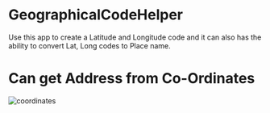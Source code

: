 # GeographicalCodeHelper
Use this app to create a Latitude and Longitude code and it can also has the ability to convert Lat, Long codes to Place name.

# Can get Address from Co-Ordinates
![coordinates](https://user-images.githubusercontent.com/16313961/43011625-aae1823c-8c61-11e8-9ade-840961ace712.gif)
